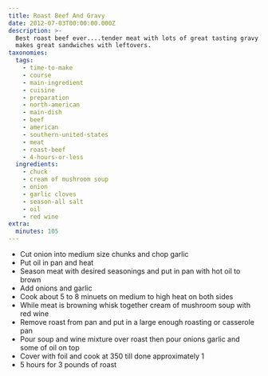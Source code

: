 ```yaml
---
title: Roast Beef And Gravy
date: 2012-07-03T00:00:00.000Z
description: >-
  Best roast beef ever....tender meat with lots of great tasting gravy. and
  makes great sandwiches with leftovers.
taxonomies:
  tags:
    - time-to-make
    - course
    - main-ingredient
    - cuisine
    - preparation
    - north-american
    - main-dish
    - beef
    - american
    - southern-united-states
    - meat
    - roast-beef
    - 4-hours-or-less
  ingredients:
    - chuck
    - cream of mushroom soup
    - onion
    - garlic cloves
    - season-all salt
    - oil
    - red wine
extra:
  minutes: 105
---
```

 - Cut onion into medium size chunks and chop garlic
 - Put oil in pan and heat
 - Season meat with desired seasonings and put in pan with hot oil to brown
 - Add onions and garlic
 - Cook about 5 to 8 minuets on medium to high heat on both sides
 - While meat is browning whisk together cream of mushroom soup with red wine
 - Remove roast from pan and put in a large enough roasting or casserole pan
 - Pour soup and wine mixture over roast then pour onions garlic and some of oil on top
 - Cover with foil and cook at 350 till done approximately 1
 - 5 hours for 3 pounds of roast
